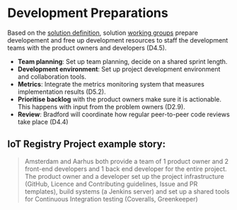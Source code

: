 # Development Preparations

Based on the [solution definition](3-definition.md), solution [working groups](/glossary/working-group.md) prepare developement and free up development resources to staff the development teams with the product owners and developers (D4.5).

* __Team planning__: Set up team planning, decide on a shared sprint length.
* __Development environment__: Set up project development environment and collaboration tools.
* __Metrics__: Integrate the metrics monitoring system that measures implementation results (D5.2).
* __Prioritise backlog__ with the product owners make sure it is actionable. This happens with input from the problem owners (D2.9).
* __Review__: Bradford will coordinate how regular peer-to-peer code reviews take place (D4.4)

## IoT Registry Project example story:

> Amsterdam and Aarhus both provide a team of 1 product owner and 2 front-end developers and 1 back end developer for the entire project. The product owner and a developer set up the project infrastructure (GitHub, Licence and Contributing guidelines, Issue and PR templates), build systems (a Jenkins server) and set up a shared tools for Continuous Integration testing (Coveralls, Greenkeeper)
